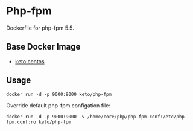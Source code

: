 # Php-fpm

Dockerfile for php-fpm 5.5.


## Base Docker Image

* [keto:centos](https://hub.docker.com/r/keto/centos)


## Usage

	docker run -d -p 9000:9000 keto/php-fpm


Override default php-fpm configation file:

	docker run -d -p 9000:9000 -v /home/core/php/php-fpm.conf:/etc/php-fpm.conf:ro keto/php-fpm
